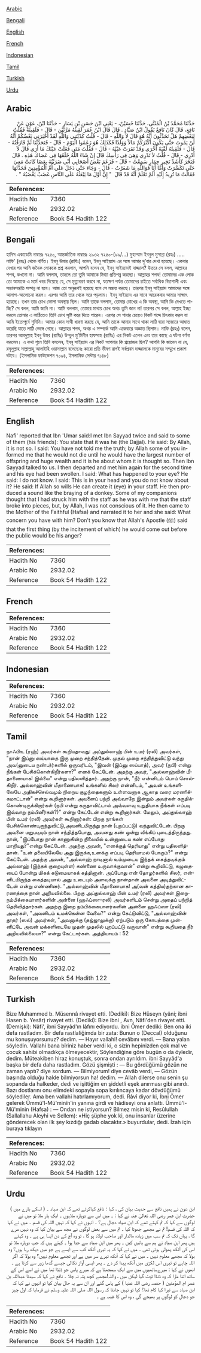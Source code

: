 [Arabic](#arabic)

[Bengali](#bengali)

[English](#english)

[French](#french)

[Indonesian](#indonesian)

[Tamil](#tamil)

[Turkish](#turkish)

[Urdu](#urdu)

## Arabic


<div dir="rtl" lang="ar" style={{fontSize:'larger',backgroundColor:'#f8f9fa',padding:20}}>
حَدَّثَنَا مُحَمَّدُ بْنُ الْمُثَنَّى، حَدَّثَنَا حُسَيْنٌ، - يَعْنِي ابْنَ حَسَنِ بْنِ يَسَارٍ - حَدَّثَنَا ابْنُ، عَوْنٍ عَنْ نَافِعٍ، قَالَ كَانَ نَافِعٌ يَقُولُ ابْنُ صَيَّادٍ ‏.‏ قَالَ قَالَ ابْنُ عُمَرَ لَقِيتُهُ مَرَّتَيْنِ - قَالَ - فَلَقِيتُهُ فَقُلْتُ لِبَعْضِهِمْ هَلْ تَحَدَّثُونَ أَنَّهُ هُوَ قَالَ لاَ وَاللَّهِ - قَالَ - قُلْتُ كَذَبْتَنِي وَاللَّهِ لَقَدْ أَخْبَرَنِي بَعْضُكُمْ أَنَّهُ لَنْ يَمُوتَ حَتَّى يَكُونَ أَكْثَرَكُمْ مَالاً وَوَلَدًا فَكَذَلِكَ هُوَ زَعَمُوا الْيَوْمَ - قَالَ - فَتَحَدَّثْنَا ثُمَّ فَارَقْتُهُ - قَالَ - فَلَقِيتُهُ لَقْيَةً أُخْرَى وَقَدْ نَفَرَتْ عَيْنُهُ - قَالَ - فَقُلْتُ مَتَى فَعَلَتْ عَيْنُكَ مَا أَرَى قَالَ لاَ أَدْرِي - قَالَ - قُلْتُ لاَ تَدْرِي وَهِيَ فِي رَأْسِكَ قَالَ إِنْ شَاءَ اللَّهُ خَلَقَهَا فِي عَصَاكَ هَذِهِ ‏.‏ قَالَ فَنَخَرَ كَأَشَدِّ نَخِيرِ حِمَارٍ سَمِعْتُ - قَالَ - فَزَعَمَ بَعْضُ أَصْحَابِي أَنِّي ضَرَبْتُهُ بِعَصًا كَانَتْ مَعِيَ حَتَّى تَكَسَّرَتْ وَأَمَّا أَنَا فَوَاللَّهِ مَا شَعَرْتُ - قَالَ - وَجَاءَ حَتَّى دَخَلَ عَلَى أُمِّ الْمُؤْمِنِينَ فَحَدَّثَهَا فَقَالَتْ مَا تُرِيدُ إِلَيْهِ أَلَمْ تَعْلَمْ أَنَّهُ قَدْ قَالَ ‏ "‏ إِنَّ أَوَّلَ مَا يَبْعَثُهُ عَلَى النَّاسِ غَضَبٌ يَغْضَبُهُ ‏"‏ ‏.‏
</div>
<div style={{backgroundColor:'#f8f9fa',padding:20, marginBottom: 10}}><table> <thead> <tr> <th>References:</th> <th></th> </tr> </thead> <tbody><tr><td>Hadith No</td><td>7360</td></tr><tr><td>Arabic No</td><td>2932.02</td></tr><tr><td>Reference</td><td>Book 54 Hadith 122</td></tr></tbody></table></div>

## Bengali


<div dir="ltr" lang="bn" style={{fontSize:'larger',backgroundColor:'#f8f9fa',padding:20}}>
হাদিস একাডেমি নাম্বারঃ ৭২৫০, আন্তর্জাতিক নাম্বারঃ ২৯৩২ ৭২৫০-(৯৯/...) মুহাম্মাদ ইবনুল মুসান্না (রহঃ) ..... নাফি’ (রহঃ) থেকে বর্ণিত। ইবনু উমার (রাযিঃ) বলেন, ইবনু সাইয়্যাদ এর সঙ্গে আমার দু’বার দেখা হয়েছে। একবার দেখার পর আমি জনৈক লোককে প্রশ্ন করলাম, আপনি বলেন যে, ইবনু সাইয়্যাদই দাজ্জাল? উত্তরে সে বলল, আল্লাহর শপথ, কখনো না। আমি বললাম, তাহলে তো তুমি আমাকে মিথ্যা প্রতিপন্ন করছো। আল্লাহর শপথ! তোমাদের এক লোক তো আমাকে এ মর্মে খবর দিয়েছে যে, সে মৃত্যুবরণ করবে না, যতক্ষণ পর্যন্ত তোমাদের চাইতে সর্বাধিক বিত্তশালী এবং সন্তানসন্ততি সম্পন্ন না হবে। আজ তো অনুরূপই হয়েছে বলে সে মন্তব্য করছে। তারপর ইবনু সাইয়্যাদ আমাদের সঙ্গে আলাপ-আলোচনা করল। এরপর আমি তার থেকে সরে পড়লাম। ইবনু সাইয়্যাদ এর সাথে আরেকবার আমার সাক্ষাৎ হয়েছে। তখন তার চোখ ফোলা অবস্থায় ছিল। আমি তাকে বললাম, তোমার চোখের এ কি অবস্থা, আমি কি দেখতে পাচ্ছি? সে বলল, আমি জানি না। আমি বললাম, তোমার মাথায় চোখ অথচ তুমি জান না! তারপর সে বলল, আল্লাহ ইচ্ছা করলে তোমার এ লাঠিতেও তিনি চোখ সৃষ্টি করে দিতে পারেন। এরপর সে গাধার চেয়েও বিকট শব্দে চিৎকার করল যা আমি ইতোপূর্বে শুনিনি। আমার কোন সাথী ধারণা করছে যে, আমি তাকে আমার সাথে থাকা লাঠি দ্বারা সজোরে আঘাত করেছি যাতে লাঠি ভেঙ্গে গেছে। আল্লাহর শপথ, অথচ এ সম্পর্কে আমি একেবারে অজ্ঞাত ছিলাম। নাফি (রহঃ) বলেন, তারপর আবদুল্লাহ ইবনু উমর (রাযিঃ) উম্মুল মু’মিনীন হাফসাহ (রাযিঃ) এর নিকট এলেন এবং তার কাছে এ ঘটনা বর্ণনা করলেন। এ কথা শুনে তিনি বললেন, ইবনু সাইয়্যাদ এর নিকট আপনার কি প্রয়োজন ছিল? আপনি কি জানেন না যে, রসূলুল্লাহ সাল্লাল্লাহু আলাইহি ওয়াসাল্লাম বলেছেনঃ কারো প্রতি ভীষণ রাগই সর্বপ্রথম দাজ্জালকে মানুষের সম্মুখে প্রকাশ ঘটবে। (ইসলামিক ফাউন্ডেশন ৭০৯৪, ইসলামিক সেন্টার ৭১৪৮)
</div>
<div style={{backgroundColor:'#f8f9fa',padding:20, marginBottom: 10}}><table> <thead> <tr> <th>References:</th> <th></th> </tr> </thead> <tbody><tr><td>Hadith No</td><td>7360</td></tr><tr><td>Arabic No</td><td>2932.02</td></tr><tr><td>Reference</td><td>Book 54 Hadith 122</td></tr></tbody></table></div>

## English


<div dir="ltr" lang="en" style={{fontSize:'larger',backgroundColor:'#f8f9fa',padding:20}}>
Nafi' reported that Ibn 'Umar said:I met lbn Sayyad twice and said to some of them (his friends): You state that it was he (the Dajjal). He said: By Allah, it is not so. I said: You have not told me the truth; by Allah some of you informed me that he would not die until he would have the largest number of offspring and huge wealth and it is he about whom it is thought so. Then Ibn Sayyad talked to us. I then departed and met him again for the second time and his eye had been swollen. I said: What has happened to your eye? He said: I do not know. I said: This is in your head and you do not know about it? He said: If Allah so wills He can create it (eye) in your staff. He then produced a sound like the braying of a donkey. Some of my companions thought that I had struck him with the staff as he was with me that the staff broke into pieces, but, by Allah, I was not conscious of it. He then came to the Mother of the Faithful (Hafsa) and narrated it to her and she said: What concern you have with him? Don't you know that Allah's Apostle (ﷺ) said that the first thing (by the incitement of which) he would come out before the public would be his anger?
</div>
<div style={{backgroundColor:'#f8f9fa',padding:20, marginBottom: 10}}><table> <thead> <tr> <th>References:</th> <th></th> </tr> </thead> <tbody><tr><td>Hadith No</td><td>7360</td></tr><tr><td>Arabic No</td><td>2932.02</td></tr><tr><td>Reference</td><td>Book 54 Hadith 122</td></tr></tbody></table></div>

## French


<div dir="ltr" lang="fr" style={{fontSize:'larger',backgroundColor:'#f8f9fa',padding:20}}>

</div>
<div style={{backgroundColor:'#f8f9fa',padding:20, marginBottom: 10}}><table> <thead> <tr> <th>References:</th> <th></th> </tr> </thead> <tbody><tr><td>Hadith No</td><td>7360</td></tr><tr><td>Arabic No</td><td>2932.02</td></tr><tr><td>Reference</td><td>Book 54 Hadith 122</td></tr></tbody></table></div>

## Indonesian


<div dir="ltr" lang="id" style={{fontSize:'larger',backgroundColor:'#f8f9fa',padding:20}}>

</div>
<div style={{backgroundColor:'#f8f9fa',padding:20, marginBottom: 10}}><table> <thead> <tr> <th>References:</th> <th></th> </tr> </thead> <tbody><tr><td>Hadith No</td><td>7360</td></tr><tr><td>Arabic No</td><td>2932.02</td></tr><tr><td>Reference</td><td>Book 54 Hadith 122</td></tr></tbody></table></div>

## Tamil


<div dir="ltr" lang="ta" style={{fontSize:'larger',backgroundColor:'#f8f9fa',padding:20}}>
நாஃபிஉ (ரஹ்) அவர்கள் கூறியதாவது: அப்துல்லாஹ் பின் உமர் (ரலி) அவர்கள், "நான் இப்னு ஸய்யாதை இரு முறை சந்தித்தேன். முதல் முறை சந்தித்துவிட்டு வந்து அவ(னுடைய நண்ப)ர்களில் ஒருவரிடம், "இவன் (இப்னு ஸய்யாத்), அவர் (நபி) என்று நீங்கள் பேசிக்கொள்கிறீர்களா?" எனக் கேட்டேன். அதற்கு அவர், "அல்லாஹ்வின் மீதாணையாக! இல்லை" என்று பதிலளித்தார். அதற்கு நான், "நீர் என்னிடம் பொய் சொல்கிறீர். அல்லாஹ்வின் மீதாணையாக! உங்களில் சிலர் என்னிடம், "அவன் உங்களிலேயே அதிகச்செல்வமும் நிறைய குழந்தைகளும் உள்ளவனாக ஆகாத வரை மரணிக்கமாட்டான்" என்று கூறினார்கள். அவனைப் பற்றி அவ்வாறே இன்றும் அவர்கள் கருதிக்கொண்டிருக்கிறார்கள் (நபி என்று கருதாவிட்டால் அவ்வளவு உறுதியாக நீங்கள் எப்படி இவ்வாறு நம்பினீர்கள்?)" என்று கேட்டேன் என்று கூறினார்கள். மேலும், அப்துல்லாஹ் பின் உமர் (ரலி) அவர்கள் கூறினார்கள்: பிறகு நாங்கள் பேசிக்கொண்டிருந்துவிட்டு,அவனிடமிருந்து நான் (புறப்பட்டு) வந்துவிட்டேன். பிறகு அவனை மறுபடியும் நான் சந்தித்தபோது, அவனது கண் ஒன்று வீங்கிப் புடைத்திருந்தது. நான், "இப்போது நான் காணுகின்ற நிலையில் உன்னுடைய கண் எப்போது மாறியது?"என்று கேட்டேன். அதற்கு அவன், "எனக்குத் தெரியாது" என்று பதிலளித்தான். "உன் தலையிலேயே அது இருக்க,உனக்கு எப்படி தெரியாமல் போகும்?" என்று கேட்டேன். அதற்கு அவன், "அல்லாஹ் நாடினால் உம்முடைய இந்தக் கைத்தடிக்கும் அல்லாஹ் (இந்தக் குறையுள்ள) கண்ணை உருவாக்குவான்" என்று கூறிவிட்டு, கழுதையைப் போன்று மிகக் கடுமையாகக் கத்தினான். அப்போது என் தோழர்களில் சிலர், என்னிடமிருந்த கைத்தடியால் அது உடையும் அளவுக்கு நான்தான் அவனை அடித்துவிட்டேன் என்று எண்ணினர். "அல்லாஹ்வின் மீதாணையாக! அ(வன் கத்திய)தற்கான காரணத்தை நான் அறியவில்லை. பிறகு அப்துல்லாஹ் பின் உமர் (ரலி) அவர்கள் இறைநம்பிக்கையாளர்களின் அன்னை (ஹஃப்ஸா-ரலி) அவர்களிடம் சென்று அதைப் பற்றித் தெரிவித்தார்கள். அதற்கு இறை நம்பிக்கையாளர்களின் அன்னை ஹஃப்ஸா (ரலி) அவர்கள், "அவனிடம் உமக்கென்ன வேலை?" என்று கேட்டுவிட்டு, "அல்லாஹ்வின் தூதர் (ஸல்) அவர்கள், "அவனுக்கு (தஜ்ஜாலுக்கு) ஏற்படும் ஒரு கோபத்தை முன்னிட்டே அவன் மக்களிடையே முதன் முதலில் புறப்பட்டு வருவான்" என்று கூறியதை நீர் அறியவில்லையா?" என்று கேட்டார்கள். அத்தியாயம் : 52
</div>
<div style={{backgroundColor:'#f8f9fa',padding:20, marginBottom: 10}}><table> <thead> <tr> <th>References:</th> <th></th> </tr> </thead> <tbody><tr><td>Hadith No</td><td>7360</td></tr><tr><td>Arabic No</td><td>2932.02</td></tr><tr><td>Reference</td><td>Book 54 Hadith 122</td></tr></tbody></table></div>

## Turkish


<div dir="ltr" lang="tr" style={{fontSize:'larger',backgroundColor:'#f8f9fa',padding:20}}>
Bize Muhammed b. Müsennâ rivayet etti. (Dediki): Bize Hüseyn (yâni; ibni Hasen b. Yesâr) rivayet etti. (Dediki): Bize ibni , Avn, Nâfi'den rivayet etti. (Demişki): Nâfi', ibni Sayyâd'ın lâfını ediyordu. ibni Ömer dediki: Ben ona iki defa rastladım. Bir defa rastlaIiğimda bir zata: Bunun o (Deccal) olduğunu mu konuşuyorsunuz? dedim. — Hayır vallahi! cevâbını verdi. — Bana yalan söyledin. Vallahi bana bîriniz haber verdi ki, o sizin hepinizden çok mal ve çocuk sahibi olmadıkça ölmeyecektir, Söylendiğine göre bugün o da öyledir, dedim. Müteakiben hiraz konuştuk, sonra ondan ayrıldım. ibni Sayyâd'a başka bir defa daha rastladım. Gözü şişmişti : — Bu gördüğümü gözün ne zaman yaptı? diye sordum. — Bilmiyorum! diye cevâb verdi, — Gözün başında olduğu halde bilmiyorsun ha! dedim. — Allah dilerse onu senin şu sopanda da halkeder, dedi ve işittiğim en şiddetli eşek anırması gibi anırdı. Bazı dostlarını onu elimdeki sopayla sopa kırılıncaya kadar dövdüğümü söylediler. Ama ben vallahi hatırlamıyorum, dedi. Râvî diyor ki, İbni Ömer gelerek Ümmü'l-Mü'minîn'in yanına girdi ve hâdiseyi ona anlattı. Ümmü'l-Mü'minin (Hafsa) : — Ondan ne istiyorsun? Bilmez misin ki, Resûlullah (Sallallahu Aleyhi ve Sellem): «Hiç şüphe yok ki, onu insanlar üzerine gönderecek olan ilk şey kızdığı gadab olacaktır.» buyurdular, dedi. İzah için buraya tıklayın
</div>
<div style={{backgroundColor:'#f8f9fa',padding:20, marginBottom: 10}}><table> <thead> <tr> <th>References:</th> <th></th> </tr> </thead> <tbody><tr><td>Hadith No</td><td>7360</td></tr><tr><td>Arabic No</td><td>2932.02</td></tr><tr><td>Reference</td><td>Book 54 Hadith 122</td></tr></tbody></table></div>

## Urdu


<div dir="rtl" lang="ur" style={{fontSize:'larger',backgroundColor:'#f8f9fa',padding:20}}>
ابن عون نے ہمیں نافع سے حدیث بیان کی ، کہا : نافع کہاکرتے تھے کہ ابن صیاد ۔ ( اسکے بارے میں ) حضرت ابن عمر رضی اللہ تعالیٰ عنہ نے کہا : ۔ میں اس سے دوبارہ ملاہوں ۔ ایک بار ملا تو میں نے لوگوں سے کہا کہ تم کہتے تھے کہ ابن صیاد دجال ہے؟ ۔ انہوں نے کہا کہ نہیں اللہ کی قسم ۔ میں نے کہا کہ اللہ کی قسم! تم نے مجھے جھوٹا کیا ۔ تم میں سے بعض لوگوں نے مجھ سے بیان کیا کہ وہ نہیں مرے گا ، یہاں تک کہ تم سب میں زیادہ مالدار اور صاحب اولاد ہو گا ، تو وہ آج کے دن ایسا ہی ہے ۔ وہ کہتے ہیں پھر ابن صیاد نے ہم سے باتیں کیں ۔ پھر میں ابن صیاد سے جدا ہوا ۔ کہتے ہیں کہ جب دوبارہ ملا تو اس کی آنکھ پھولی ہوئی تھی ۔ میں نے کہا کہ یہ تیری آنکھ کب سے ایسے ہے جو میں دیکھ رہا ہوں؟ وہ بولا کہ مجھے معلوم نہیں ۔ میں نے کہا کہ آنکھ تیرے سر میں ہے اور تجھے معلوم نہیں؟ وہ بولا کہ اگر اللہ چاہے تو تیری اس لکڑی میں آنکھ پیدا کر دے ۔ پھر ایسی آواز نکالی جیسے گدھا زور سے کرتا ہے ۔ انھوں نے کہا : میرےساتھیوں میں سے ایک سمجھتا ہے کہ میرے پاس جو ڈنڈا تھا میں نے اسے اس کے ساتھ اتنا مارا کہ وہ ڈنڈا ٹوٹ گیا لیکن میں ، واللہ!مجھے کچھ پتہ نہ چلا ۔ نافع نے کہا کہ سیدنا عبداللہ بن عمر ام المؤمنین ( حفصہ رضی اللہ عنہا ) کے پاس گئے اور ان سے یہ حال بیان کیا تو انہوں نے کہا کہ ابن صیاد سے تیرا کیا کام تھا؟ کیا تو نہیں جانتا کہ رسول اللہ صلی اللہ علیہ وسلم نے فرمایا کہ اول چیز جو دجال کو لوگوں پر بھیجے گی ، وہ اس کا غصہ ہے ۔
</div>
<div style={{backgroundColor:'#f8f9fa',padding:20, marginBottom: 10}}><table> <thead> <tr> <th>References:</th> <th></th> </tr> </thead> <tbody><tr><td>Hadith No</td><td>7360</td></tr><tr><td>Arabic No</td><td>2932.02</td></tr><tr><td>Reference</td><td>Book 54 Hadith 122</td></tr></tbody></table></div>